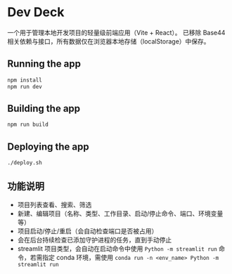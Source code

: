 # Dev Deck

一个用于管理本地开发项目的轻量级前端应用（Vite + React）。
已移除 Base44 相关依赖与接口，所有数据仅在浏览器本地存储（localStorage）中保存。

## Running the app

```bash
npm install
npm run dev
```

## Building the app

```bash
npm run build
```

## Deploying the app

```bash
./deploy.sh
```



## 功能说明

- 项目列表查看、搜索、筛选
- 新建、编辑项目（名称、类型、工作目录、启动/停止命令、端口、环境变量等）
- 项目启动/停止/重启（会自动检查端口是否被占用）
- 会在后台持续检查已添加守护进程的任务，直到手动停止
- streamlit 项目类型，会自动在启动命令中使用 `Python -m streamlit run` 命令，若需指定 conda 环境，需使用 `conda run -n <env_name> Python -m streamlit run`